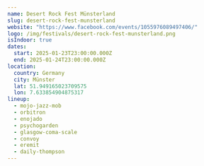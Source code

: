 ```yaml
---
name: Desert Rock Fest Münsterland
slug: desert-rock-fest-munsterland
website: "https://www.facebook.com/events/1055976089497406/"
logo: /img/festivals/desert-rock-fest-munsterland.png
isIndoor: true
dates:
  start: 2025-01-23T23:00:00.000Z
  end: 2025-01-24T23:00:00.000Z
location:
  country: Germany
  city: Münster
  lat: 51.949165023709575
  lon: 7.633854904875317
lineup:
  - mojo-jazz-mob
  - orbitron
  - enojado
  - psychogarden
  - glasgow-coma-scale
  - convoy
  - eremit
  - daily-thompson
---
```

